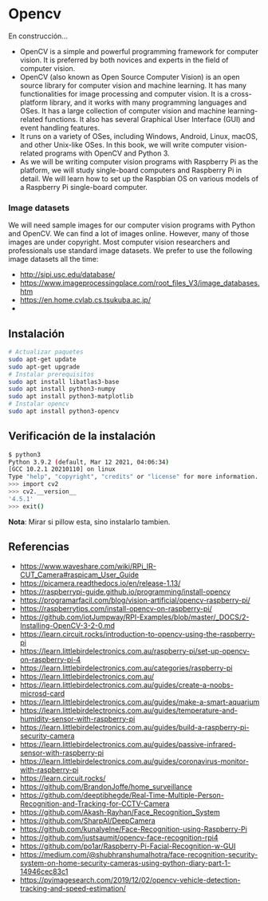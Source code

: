 
# Opencv

En construcción...

* OpenCV is a simple and powerful programming framework for computer vision. It is preferred by both novices and experts in the field of computer vision.
* OpenCV (also known as Open Source Computer Vision) is an open source library
for computer vision and machine learning. It has many functionalities for image
processing and computer vision. It is a cross-platform library, and it works with many
programming languages and OSes. It has a large collection of computer vision and
machine learning-related functions. It also has several Graphical User Interface (GUI)
and event handling features.
* It runs on a variety of OSes, including Windows, Android,
Linux, macOS, and other Unix-like OSes. In this book, we will write computer
vision-related programs with OpenCV and Python 3.
* As we will be writing computer vision programs with Raspberry Pi as the platform, we
will study single-board computers and Raspberry Pi in detail. We will learn how to set up
the Raspbian OS on various models of a Raspberry Pi single-board computer.


### Image datasets

We will need sample images for our computer vision programs with Python and OpenCV.
We can find a lot of images online. However, many of those images are under copyright.
Most computer vision researchers and professionals use standard image datasets. We
prefer to use the following image datasets all the time:
* http://sipi.usc.edu/database/
* https://www.imageprocessingplace.com/root_files_V3/image_databases.htm
* https://en.home.cvlab.cs.tsukuba.ac.jp/
* 



## Instalación



```bash
# Actualizar paquetes
sudo apt-get update
sudo apt-get upgrade
# Instalar prerequisitos
sudo apt install libatlas3-base
sudo apt install python3-numpy
sudo apt install python3-matplotlib
# Instalar opencv
sudo apt install python3-opencv
```

## Verificación de la instalación

```bash
$ python3
Python 3.9.2 (default, Mar 12 2021, 04:06:34) 
[GCC 10.2.1 20210110] on linux
Type "help", "copyright", "credits" or "license" for more information.
>>> import cv2
>>> cv2.__version__
'4.5.1'
>>> exit()
```


**Nota**: Mirar si pillow esta, sino instalarlo tambien.



## Referencias
* https://www.waveshare.com/wiki/RPi_IR-CUT_Camera#raspicam_User_Guide
* https://picamera.readthedocs.io/en/release-1.13/
* https://raspberrypi-guide.github.io/programming/install-opencv
* https://programarfacil.com/blog/vision-artificial/opencv-raspberry-pi/
* https://raspberrytips.com/install-opencv-on-raspberry-pi/
* https://github.com/iotJumpway/RPI-Examples/blob/master/_DOCS/2-Installing-OpenCV-3-2-0.md
* https://learn.circuit.rocks/introduction-to-opencv-using-the-raspberry-pi
* https://learn.littlebirdelectronics.com.au/raspberry-pi/set-up-opencv-on-raspberry-pi-4
* https://learn.littlebirdelectronics.com.au/categories/raspberry-pi
* https://learn.littlebirdelectronics.com.au/
* https://learn.littlebirdelectronics.com.au/guides/create-a-noobs-microsd-card
* https://learn.littlebirdelectronics.com.au/guides/make-a-smart-aquarium
* https://learn.littlebirdelectronics.com.au/guides/temperature-and-humidity-sensor-with-raspberry-pi
* https://learn.littlebirdelectronics.com.au/guides/build-a-raspberry-pi-security-camera
* https://learn.littlebirdelectronics.com.au/guides/passive-infrared-sensor-with-raspberry-pi
* https://learn.littlebirdelectronics.com.au/guides/coronavirus-monitor-with-raspberry-pi
* https://learn.circuit.rocks/
* https://github.com/BrandonJoffe/home_surveillance
* https://github.com/deeptibhegde/Real-Time-Multiple-Person-Recognition-and-Tracking-for-CCTV-Camera
* https://github.com/Akash-Rayhan/Face_Recognition_System
* https://github.com/SharpAI/DeepCamera
* https://github.com/kunalyelne/Face-Recognition-using-Raspberry-Pi
* https://github.com/justsaumit/opencv-face-recognition-rpi4
* https://github.com/po1ar/Raspberry-Pi-Facial-Recognition-w-GUI
* https://medium.com/@shubhranshumalhotra/face-recognition-security-system-on-home-security-cameras-using-python-diary-part-1-14946cec83c1
* https://pyimagesearch.com/2019/12/02/opencv-vehicle-detection-tracking-and-speed-estimation/
  
